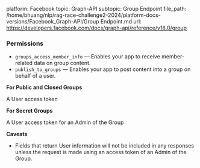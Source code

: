 platform: Facebook
topic: Graph-API
subtopic: Group Endpoint
file_path: /home/bhuang/nlp/rag-race-challenge2-2024/platform-docs-versions/Facebook_Graph-API/Group Endpoint.md
url: https://developers.facebook.com/docs/graph-api/reference/v18.0/group

### Permissions

* `groups_access_member_info` — Enables your app to receive member-related data on group content.
* `publish_to_groups` — Enables your app to post content into a group on behalf of a user.

**For Public and Closed Groups**

A User access token

**For Secret Groups**

A User access token for an Admin of the Group

**Caveats**

* Fields that return User information will not be included in any responses unless the request is made using an access token of an Admin of the Group.
